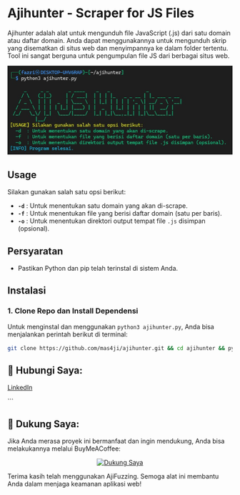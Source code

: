 # **Ajihunter - Scraper for JS Files**

Ajihunter adalah alat untuk mengunduh file JavaScript (.js) dari satu domain atau daftar domain. Anda dapat menggunakannya untuk mengunduh skrip yang disematkan di situs web dan menyimpannya ke dalam folder tertentu. Tool ini sangat berguna untuk pengumpulan file JS dari berbagai situs web.

![Ajihunter Screenshot](https://github.com/mas4ji/ajitools/blob/main/image%20(19).png)

## **Usage**
Silakan gunakan salah satu opsi berikut:
- **`-d`** : Untuk menentukan satu domain yang akan di-scrape.
- **`-f`** : Untuk menentukan file yang berisi daftar domain (satu per baris).
- **`-o`** : Untuk menentukan direktori output tempat file `.js` disimpan (opsional).


## **Persyaratan**
- Pastikan Python dan pip telah terinstal di sistem Anda.

## **Instalasi**

### 1. **Clone Repo dan Install Dependensi**
Untuk menginstal dan menggunakan `python3 ajihunter.py`, Anda bisa menjalankan perintah berikut di terminal:

```bash
git clone https://github.com/mas4ji/ajihunter.git && cd ajihunter && python3 ajihunter.py
```
## 📱 Hubungi Saya:
<p align="left">
  <a href="https://linkedin.com/in/mas4ji" target="blank">
    LinkedIn
  </a>
</p>
```

## 💖 Dukung Saya:
Jika Anda merasa proyek ini bermanfaat dan ingin mendukung, Anda bisa melakukannya melalui BuyMeACoffee:

<p align="center">
  <a href="https://www.buymeacoffee.com/mas4ji">
    <img src="https://cdn.buymeacoffee.com/buttons/v2/default-yellow.png" height="50" width="210" alt="Dukung Saya" />
  </a>
</p>

Terima kasih telah menggunakan AjiFuzzing. Semoga alat ini membantu Anda dalam menjaga keamanan aplikasi web!
